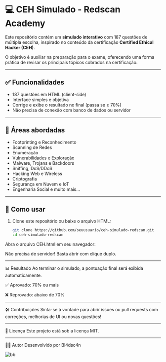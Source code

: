 # 💻 CEH Simulado - Redscan Academy

Este repositório contém um **simulado interativo** com 187 questões de múltipla escolha, inspirado no conteúdo da certificação **Certified Ethical Hacker (CEH)**.

O objetivo é auxiliar na preparação para o exame, oferecendo uma forma prática de revisar os principais tópicos cobrados na certificação.

---

## ✅ Funcionalidades

- 187 questões em HTML (client-side)
- Interface simples e objetiva
- Corrige e exibe o resultado no final (passa se ≥ 70%)
- Não precisa de conexão com banco de dados ou servidor

---

## 🧠 Áreas abordadas

- Footprinting e Reconhecimento
- Scanning de Redes
- Enumeração
- Vulnerabilidades e Exploração
- Malware, Trojans e Backdoors
- Sniffing, DoS/DDoS
- Hacking Web e Wireless
- Criptografia
- Segurança em Nuvem e IoT
- Engenharia Social e muito mais...

---

## 🚀 Como usar

1. Clone este repositório ou baixe o arquivo HTML:
   ```bash
   git clone https://github.com/seuusuario/ceh-simulado-redscan.git
   cd ceh-simulado-redscan

Abra o arquivo CEH.html em seu navegador:

Não precisa de servidor! Basta abrir com clique duplo.

---

📊 Resultado
Ao terminar o simulado, a pontuação final será exibida automaticamente.

✅ Aprovado: 70% ou mais

❌ Reprovado: abaixo de 70%

---
🛠️ Contribuições
Sinta-se à vontade para abrir issues ou pull requests com correções, melhorias de UI ou novas questões!

---
📄 Licença
Este projeto está sob a licença MIT.

---
🙋‍♂️ Autor
Desenvolvido por Bl4dsc4n

![bb](https://github.com/user-attachments/assets/6b747d3e-0757-416f-8f16-df34a6b75ecb)
   
